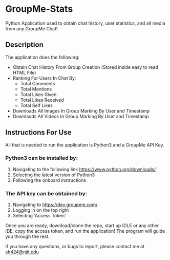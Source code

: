 # GroupMe-Stats
Python Application used to obtain chat history, user statistics, and all media from any GroupMe Chat!


## Description
The application does the following:
* Obtain Chat History From Group Creation (Stored inside easy to read HTML File)
* Ranking For Users In Chat By:
  * Total Comments
  * Total Mentions
  * Total Likes Given
  * Total Likes Received
  * Total Self Likes
* Downloads All Images In Group Marking By User and Timestamp
* Downlaods All Videos In Group Marking By User and Timestamp

## Instructions For Use
All that is needed to run the application is Python3 and a GroupMe API Key. 

### Python3 can be installed by:
1. Navigating to the following link https://www.python.org/downloads/
2. Selecting the latest version of Python3
3. Following the onboard instructions

### The API key can be obtained by:
1. Navigating to https://dev.groupme.com/
2. Logging in on the top right
3. Selecting 'Access Token'

Once you are ready, download/clone the repo, start up IDLE or any other IDE, copy the access token, and run the application! 
The program will guide you through the rest.

If you have any questions, or bugs to report, please contact me at sh424@njit.edu
